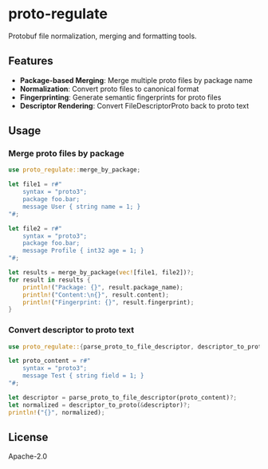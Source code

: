# proto-regulate

Protobuf file normalization, merging and formatting tools.

## Features

- **Package-based Merging**: Merge multiple proto files by package name
- **Normalization**: Convert proto files to canonical format
- **Fingerprinting**: Generate semantic fingerprints for proto files
- **Descriptor Rendering**: Convert FileDescriptorProto back to proto text

## Usage

### Merge proto files by package

```rust
use proto_regulate::merge_by_package;

let file1 = r#"
    syntax = "proto3";
    package foo.bar;
    message User { string name = 1; }
"#;

let file2 = r#"
    syntax = "proto3";
    package foo.bar;
    message Profile { int32 age = 1; }
"#;

let results = merge_by_package(vec![file1, file2])?;
for result in results {
    println!("Package: {}", result.package_name);
    println!("Content:\n{}", result.content);
    println!("Fingerprint: {}", result.fingerprint);
}
```

### Convert descriptor to proto text

```rust
use proto_regulate::{parse_proto_to_file_descriptor, descriptor_to_proto};

let proto_content = r#"
    syntax = "proto3";
    message Test { string field = 1; }
"#;

let descriptor = parse_proto_to_file_descriptor(proto_content)?;
let normalized = descriptor_to_proto(&descriptor)?;
println!("{}", normalized);
```

## License

Apache-2.0
